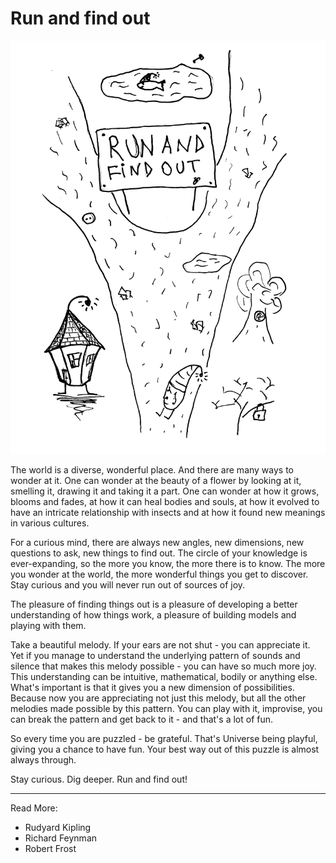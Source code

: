 # Run and find out

![Run and find out](images/run_and_find_out.jpg)

The world is a diverse, wonderful place. And there are many ways to wonder at it.
One can wonder at the beauty of a flower by looking at it, smelling it, drawing it and taking it a part. One can wonder at how it grows, blooms and fades, at how it can heal bodies and souls, at how it evolved to have an intricate relationship with insects and at how it found new meanings in various cultures.

For a curious mind, there are always new angles, new dimensions, new questions to ask, new things to find out. The circle of your knowledge is ever-expanding, so the more you know, the more there is to know. The more you wonder at the world, the more wonderful things you get to discover. Stay curious and you will never run out of sources of joy.

The pleasure of finding things out is a pleasure of developing a better understanding of how things work, a pleasure of building models and playing with them.

Take a beautiful melody. If your ears are not shut - you can appreciate it. Yet if you manage to understand the underlying pattern of sounds and silence that makes this melody possible - you can have so much more joy. This understanding can be intuitive, mathematical, bodily or anything else. What's important is that it gives you a new dimension of possibilities. Because now you are appreciating not just this melody, but all the other melodies made possible by this pattern. You can play with it, improvise, you can break the pattern and get back to it - and that's a lot of fun.

So every time you are puzzled - be grateful. That's Universe being playful, giving you a chance to have fun. Your best way out of this puzzle is almost always through.

Stay curious. Dig deeper. Run and find out!

* * *

Read More:
* Rudyard Kipling
* Richard Feynman
* Robert Frost
